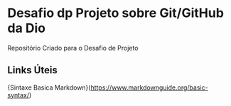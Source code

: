 # Desafio dp Projeto sobre Git/GitHub da Dio
Repositório Criado para o Desafio de Projeto

## Links Úteis
{Sintaxe Basica Markdown}(https://www.markdownguide.org/basic-syntax/)
